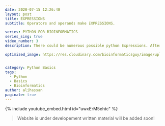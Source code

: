 ```yaml
---
date: 2020-07-15 12:26:40
layout: post
title: EXPRESSIONS
subtitle: Operators and operands make EXPRESSIONS.

series: PYTHON FOR BIOINFORMATICS
series_sing: true
video_number: 3
description: There could be numerous possible python Expressions. After learning few different types you will be able to understand most of the python expressions that you will ever came across.

optimized_image: https://res.cloudinary.com/bioinformaticsguy/image/upload/c_scale,h_380/v1596701389/002%20Python-for-Bioinformatics/Python-for-Bioinformatics-003.png


category: Python Basics
tags:
  - Python
  - Basics
  - Bioinformatics
author: alihassan
paginate: true
---
```


{% include youtube_embed.html id="uwxErM5ehtc" %}


> Website is under developement written material will be added soon!

 <!-- how you doing guys bioinformatics guy
here with another video of the series
python for bioinformatics
in this video we will be talking about
the simple values the simple values
include
booleans integers floats special values
and the most important values strings
so let's get started so let's start by
opening our
idl e the first value is the boolean
value which is also known as logical
values i know in one of your exams you
have attempted this question in which
you have to write true or false
this is the same thing so t r u
e true or f a l s e false
these are the two values true or false
you can check the type of this value by
using this function t by p e type
and then enter true and this is a case
sensitive value if you will enter wrong
spellings just like here
you will get an error if you will keep
this first t
small you will also get in here t r u e
you will also get an error so we will
talk about the use of this value in the
future videos
so the next value is integers integers
are just like numbers 1 2
3 4 5 6 7 8 9 10 so on and so forth
these also include negative numbers so 1
2
3 this is a number 1 is a number 2 is a
number
and you can check the type of this by
the same function
type and enter an integer over here
so here are some examples -1
[Music]
you can also enter a really huge numbers
like this
and you can notice that separators such
as commas or periods are not used in
python
you will just get a plain number and we
are going to use these numbers in later
videos
so the next type is float float is the
abbreviated version of the term flooring
point
so float is basically equivalent of
scientific notation and you might be
already familiar with such number
these are known as floats because these
contain a digit and an exponent
exponent is adjusted so that the decimal
point floats just after the first digit
so here are some
examples 2.5 0.0001
and this is a very huge float
and as you can see that when you will
enter a really huge float
it is represented in this e form
right over here and you can check its
type by using the same function
type and enter a float over here 1.2
and its float the next is special value
it is special because it is no value it
is basically used when you have missing
values in the data
and it is represented by n o n e none
see even if you enter over here you get
nothing so let's talk about strings we
will be using this type a lot in this
series
can you make a grasp why strings are so
important in the series
please pause the video and make guess in
the comments down below
so this type of simple value is used to
enter text in python
so it has to be enclosed in single
quotes
or double quotes we enter it in triple
quotes for multiple lines
so here is our first example of the
string
python 4 bioinformatics
so let me tell you the reason why we
will be using strings a lot in our
series the reason is that we will be
working with the dna
rna based sequences and amino acid
sequences
which are in the form of text and we
will be needing help from the strings to
enter those in python so let us take
some example of entering amino acid
sequences in python it's like
m and k m d
l m and k
[Music]
so we have entered a protein sequence
let's try entering a dna sequence a t
g c t c t c d c g a c
g a c d a t
so we have entered a dna sequence if you
have to enter a multiple line sequence
you can enter it in triple quotes in the
next video we will be talking about
expressions which
include numerical operators logical
operations and a very important string
operation so if you have any questions
or concerns about this video
don't hesitate to comment down below you
can always find me there for help
if you want to find out what i do other
than programming please check out my
vlogging channel
thank you very much for watching and i
will see you around in the next video
[Music]  -->